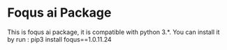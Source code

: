 # Foqus ai Package

This is foqus ai package, it is compatible with python 3.*.
You can install it by run :
pip3 install foqus==1.0.11.24
